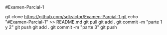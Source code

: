 #Examen-Parcial-1

git clone https://github.com/sdkvictor/Examen-Parcial-1.git
echo "#Examen-Parcial-1" >> README.md
git pull
git add .
git commit -m "parte 1 y 2"
git push
git add .
git commit -m "parte 3"
git push
